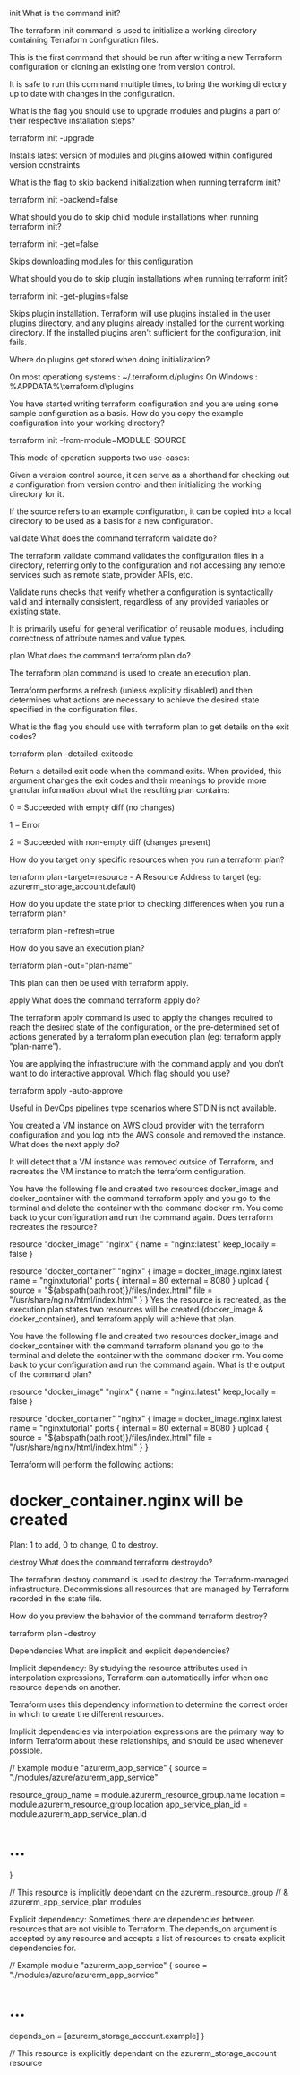 init
What is the command init?

The terraform init command is used to initialize a working directory containing Terraform configuration files.

This is the first command that should be run after writing a new Terraform configuration or cloning an existing one from version control.

It is safe to run this command multiple times, to bring the working directory up to date with changes in the configuration.

 

What is the flag you should use to upgrade modules and plugins a part of their respective installation steps?

terraform init -upgrade

Installs latest version of modules and plugins allowed within configured version constraints

 

What is the flag to skip backend initialization when running terraform init?

terraform init -backend=false

 

What should you do to skip child module installations when running terraform init?

terraform init -get=false

Skips downloading modules for this configuration

 

What should you do to skip plugin installations when running terraform init?

terraform init -get-plugins=false

Skips plugin installation. Terraform will use plugins installed in the user plugins directory, and any plugins already installed for the current working directory. If the installed plugins aren't sufficient for the configuration, init fails.

 

Where do plugins get stored when doing initialization?

On most operationg systems : ~/.terraform.d/plugins
On Windows : %APPDATA%\terraform.d\plugins

 

You have started writing terraform configuration and you are using some sample configuration as a basis. How do you copy the example configuration into your working directory?

terraform init -from-module=MODULE-SOURCE

This mode of operation supports two use-cases:

Given a version control source, it can serve as a shorthand for checking out a configuration from version control and then initializing the working directory for it.

If the source refers to an example configuration, it can be copied into a local directory to be used as a basis for a new configuration.

 

 

validate
What does the command terraform validate do?

The terraform validate command validates the configuration files in a directory, referring only to the configuration and not accessing any remote services such as remote state, provider APIs, etc.

Validate runs checks that verify whether a configuration is syntactically valid and internally consistent, regardless of any provided variables or existing state. 

It is primarily useful for general verification of reusable modules, including correctness of attribute names and value types.

 

 

plan
What does the command terraform plan do?

The terraform plan command is used to create an execution plan. 

Terraform performs a refresh (unless explicitly disabled) and then determines what actions are necessary to achieve the desired state specified in the configuration files.

 

What is the flag you should use with terraform plan to get details on the exit codes?

terraform plan -detailed-exitcode

Return a detailed exit code when the command exits. When provided, this argument changes the exit codes and their meanings to provide more granular information about what the resulting plan contains:

0 = Succeeded with empty diff (no changes)

1 = Error

2 = Succeeded with non-empty diff (changes present)

 

How do you target only specific resources when you run a terraform plan?

terraform plan -target=resource - A Resource Address to target (eg: azurerm_storage_account.default)

 

How do you update the state prior to checking differences when you run a terraform plan?

terraform plan -refresh=true

 

How do you save an execution plan?

terraform plan -out="plan-name"

This plan can then be used with terraform apply.

 

 

apply
What does the command terraform apply do?

The terraform apply command is used to apply the changes required to reach the desired state of the configuration, or the pre-determined set of actions generated by a terraform plan execution plan (eg: terraform apply “plan-name”).

 

You are applying the infrastructure with the command apply and you don’t want to do interactive approval. Which flag should you use?

terraform apply -auto-approve

Useful in DevOps pipelines type scenarios where STDIN is not available.

 

You created a VM instance on AWS cloud provider with the terraform configuration and you log into the AWS console and removed the instance. What does the next apply do?

It will detect that a VM instance was removed outside of Terraform, and recreates the VM instance to match the terraform configuration.

 

You have the following file and created two resources docker_image and docker_container with the command terraform apply and you go to the terminal and delete the container with the command docker rm. You come back to your configuration and run the command again. Does terraform recreates the resource?


resource "docker_image" "nginx" {
    name = "nginx:latest"
    keep_locally = false
}

resource "docker_container" "nginx" {
    image = docker_image.nginx.latest
    name = "nginxtutorial"
    ports {
        internal = 80
        external = 8080
    }
    upload {
        source = "${abspath(path.root)}/files/index.html"
        file = "/usr/share/nginx/html/index.html"
    }
}
Yes the resource is recreated, as the execution plan states two resources will be created (docker_image & docker_container), and terraform apply will achieve that plan.

 

You have the following file and created two resources docker_image and docker_container with the command terraform planand you go to the terminal and delete the container with the command docker rm. You come back to your configuration and run the command again. What is the output of the command plan?


resource "docker_image" "nginx" {
    name = "nginx:latest"
    keep_locally = false
}

resource "docker_container" "nginx" {
    image = docker_image.nginx.latest
    name = "nginxtutorial"
    ports {
        internal = 80
        external = 8080
    }
    upload {
        source = "${abspath(path.root)}/files/index.html"
        file = "/usr/share/nginx/html/index.html"
    }
}
 

Terraform will perform the following actions:

# docker_container.nginx will be created

Plan: 1 to add, 0 to change, 0 to destroy.

 

 

 

destroy
What does the command terraform destroydo?

The terraform destroy command is used to destroy the Terraform-managed infrastructure. Decommissions all resources that are managed by Terraform recorded in the state file.

 

How do you preview the behavior of the command terraform destroy?

terraform plan -destroy

 

 

Dependencies
What are implicit and explicit dependencies?

Implicit dependency:
By studying the resource attributes used in interpolation expressions, Terraform can automatically infer when one resource depends on another.

Terraform uses this dependency information to determine the correct order in which to create the different resources.

Implicit dependencies via interpolation expressions are the primary way to inform Terraform about these relationships, and should be used whenever possible.


// Example
module "azurerm_app_service" {
  source = "./modules/azure/azurerm_app_service"

  resource_group_name = module.azurerm_resource_group.name
  location            = module.azurerm_resource_group.location
  app_service_plan_id = module.azurerm_app_service_plan.id
  
  # ...
}

// This resource is implicitly dependant on the azurerm_resource_group 
// & azurerm_app_service_plan modules
 

Explicit dependency:
Sometimes there are dependencies between resources that are not visible to Terraform. The depends_on argument is accepted by any resource and accepts a list of resources to create explicit dependencies for.


// Example
module "azurerm_app_service" {
  source = "./modules/azure/azurerm_app_service"
 
  # ...
  
  depends_on = [azurerm_storage_account.example]
}

// This resource is explicitly dependant on the azurerm_storage_account resource